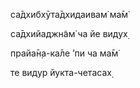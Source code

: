 са̄дхибхӯта̄дхидаивам̇ ма̄м̇

са̄дхийаджн̃ам̇ ча йе видух̣

прайа̄н̣а-ка̄ле ’пи ча ма̄м̇

те видур йукта-четасах̣
